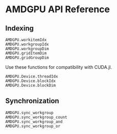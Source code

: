 # AMDGPU API Reference

## Indexing

```@docs
AMDGPU.workitemIdx
AMDGPU.workgroupIdx
AMDGPU.workgroupDim
AMDGPU.gridItemDim
AMDGPU.gridGroupDim
```

Use these functions for compatibility with CUDA.jl.

```@docs
AMDGPU.Device.threadIdx
AMDGPU.Device.blockIdx
AMDGPU.Device.blockDim
```

## Synchronization

```@docs
AMDGPU.sync_workgroup
AMDGPU.sync_workgroup_count
AMDGPU.sync_workgroup_and
AMDGPU.sync_workgroup_or
```
